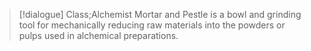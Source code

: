 >[!dialogue] Class;Alchemist
>Mortar and Pestle is a bowl and grinding tool for mechanically reducing raw materials into the powders or pulps used in alchemical preparations.